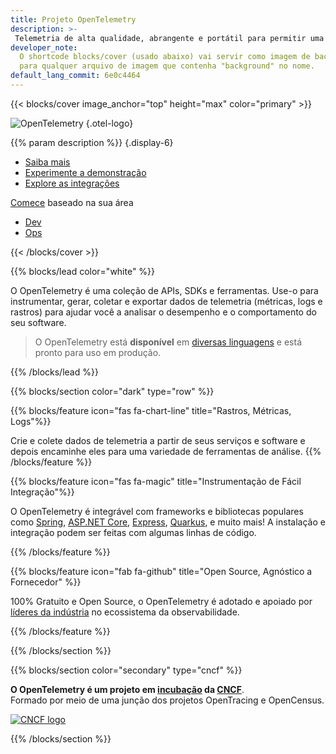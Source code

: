 ```yaml
---
title: Projeto OpenTelemetry
description: >-
 Telemetria de alta qualidade, abrangente e portátil para permitir uma observabilidade eficaz
developer_note:
  O shortcode blocks/cover (usado abaixo) vai servir como imagem de background
  para qualquer arquivo de imagem que contenha "background" no nome.
default_lang_commit: 6e0c4464
---
```


<div class="d-none"><a rel="me" href="https://fosstodon.org/@opentelemetry"></a></div>

{{< blocks/cover image_anchor="top" height="max" color="primary" >}}

<!-- prettier-ignore -->
![OpenTelemetry](/img/logos/opentelemetry-horizontal-color.svg)
{.otel-logo}

<!-- prettier-ignore -->
{{% param description %}}
{.display-6}

<div class="l-primary-buttons mt-5">

- [Saiba mais](/docs/what-is-opentelemetry/)
- [Experimente a demonstração](/docs/demo/)
- [Explore as integrações](/ecosystem/integrations)

</div>

<div class="h3 mt-4">
<a class="text-secondary" href="/docs/getting-started/">Comece</a> baseado na sua área
</div>
<div class="l-get-started-buttons">

- [Dev](/docs/getting-started/dev/)
- [Ops](/docs/getting-started/ops/)

</div>
{{< /blocks/cover >}}

{{% blocks/lead color="white" %}}

O OpenTelemetry é uma coleção de APIs, SDKs e ferramentas. Use-o para instrumentar,
gerar, coletar e exportar dados de telemetria (métricas, logs e rastros) para ajudar
você a analisar o desempenho e o comportamento do seu software.

> O OpenTelemetry está **disponível** em
[diversas linguagens](/docs/languages/) e está pronto para uso em produção.

{{% /blocks/lead %}}

{{% blocks/section color="dark" type="row" %}}

{{% blocks/feature icon="fas fa-chart-line" title="Rastros, Métricas, Logs"%}}

Crie e colete dados de telemetria a partir de seus serviços e software e depois encaminhe
eles para uma variedade de ferramentas de análise. {{% /blocks/feature %}}

{{% blocks/feature icon="fas fa-magic" title="Instrumentação de Fácil Integração"%}}

O OpenTelemetry é integrável com frameworks e bibliotecas populares como
[Spring](https://spring.io),
[ASP.NET Core](https://docs.microsoft.com/aspnet/core),
[Express](https://expressjs.com), [Quarkus](https://quarkus.io), e muito mais!
A instalação e integração podem ser feitas com algumas linhas de código.

{{% /blocks/feature %}}

{{% blocks/feature icon="fab fa-github" title="Open Source, Agnóstico a Fornecedor" %}}

100% Gratuito e Open Source, o OpenTelemetry é adotado e apoiado por
[líderes da indústria](/ecosystem/vendors/) no ecossistema da observabilidade.

{{% /blocks/feature %}}

{{% /blocks/section %}}

{{% blocks/section color="secondary" type="cncf" %}}

**O OpenTelemetry é um projeto em [incubação][] da [CNCF][]**.<br> Formado por meio de uma junção dos projetos OpenTracing e OpenCensus.

[![CNCF logo][]][cncf]

[cncf]: https://cncf.io
[cncf logo]: /img/logos/cncf-white.svg
[incubação]: https://www.cncf.io/projects/

{{% /blocks/section %}}
